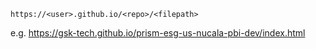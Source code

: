 `https://<user>.github.io/<repo>/<filepath>`

e.g. https://gsk-tech.github.io/prism-esg-us-nucala-pbi-dev/index.html
